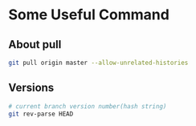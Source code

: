 # Some Useful Command

## About pull

```bash
git pull origin master --allow-unrelated-histories
```

## Versions

```bash
# current branch version number(hash string)
git rev-parse HEAD
```

